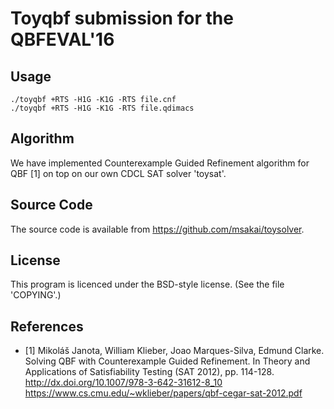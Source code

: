 Toyqbf submission for the QBFEVAL'16
====================================

Usage
-----

    ./toyqbf +RTS -H1G -K1G -RTS file.cnf
    ./toyqbf +RTS -H1G -K1G -RTS file.qdimacs

Algorithm
---------

We have implemented Counterexample Guided Refinement algorithm for QBF [1] on
top on our own CDCL SAT solver 'toysat'.

Source Code
-----------

The source code is available from <https://github.com/msakai/toysolver>.

License
-------

This program is licenced under the BSD-style license.
(See the file 'COPYING'.)

References
----------

* [1] Mikoláš Janota, William Klieber, Joao Marques-Silva, Edmund Clarke.
  Solving QBF with Counterexample Guided Refinement.
  In Theory and Applications of Satisfiability Testing (SAT 2012), pp. 114-128.
  <http://dx.doi.org/10.1007/978-3-642-31612-8_10>
  <https://www.cs.cmu.edu/~wklieber/papers/qbf-cegar-sat-2012.pdf>
